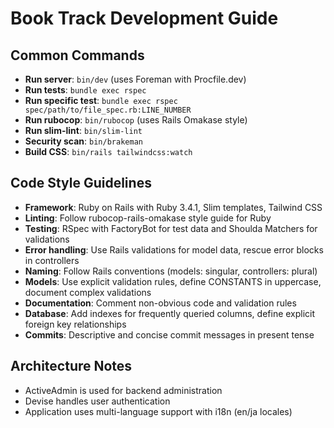 # Book Track Development Guide

## Common Commands
- **Run server**: `bin/dev` (uses Foreman with Procfile.dev)
- **Run tests**: `bundle exec rspec`
- **Run specific test**: `bundle exec rspec spec/path/to/file_spec.rb:LINE_NUMBER`
- **Run rubocop**: `bin/rubocop` (uses Rails Omakase style)
- **Run slim-lint**: `bin/slim-lint`
- **Security scan**: `bin/brakeman`
- **Build CSS**: `bin/rails tailwindcss:watch`

## Code Style Guidelines
- **Framework**: Ruby on Rails with Ruby 3.4.1, Slim templates, Tailwind CSS
- **Linting**: Follow rubocop-rails-omakase style guide for Ruby
- **Testing**: RSpec with FactoryBot for test data and Shoulda Matchers for validations
- **Error handling**: Use Rails validations for model data, rescue error blocks in controllers
- **Naming**: Follow Rails conventions (models: singular, controllers: plural)
- **Models**: Use explicit validation rules, define CONSTANTS in uppercase, document complex validations
- **Documentation**: Comment non-obvious code and validation rules
- **Database**: Add indexes for frequently queried columns, define explicit foreign key relationships
- **Commits**: Descriptive and concise commit messages in present tense

## Architecture Notes
- ActiveAdmin is used for backend administration
- Devise handles user authentication
- Application uses multi-language support with i18n (en/ja locales)